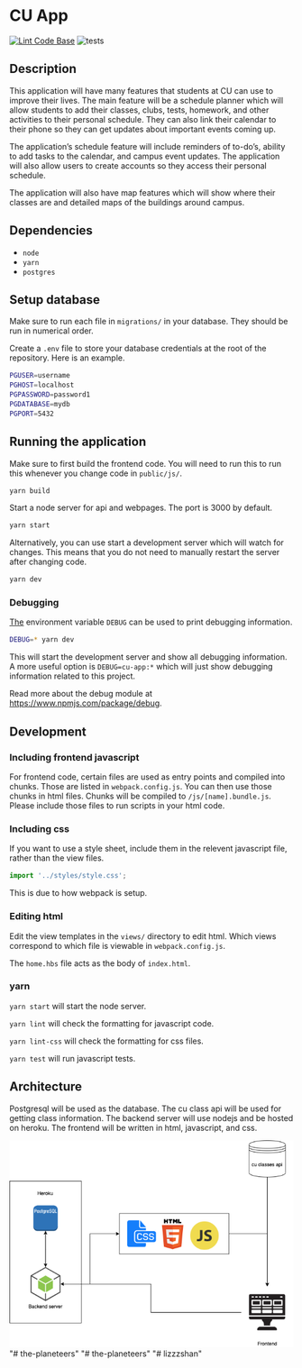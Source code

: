 # CU App
[![Lint Code Base](https://github.com/CSCI-3308-CU-Boulder/3308SP21_section014_7/workflows/Lint%20Code%20Base/badge.svg)](https://github.com/marketplace/actions/super-linter)
![tests](https://github.com/CSCI-3308-CU-Boulder/3308SP21_section014_7/workflows/Node.js%20CI/badge.svg)

## Description
This application will have many features that students at CU can use to improve their lives. The main feature will be a schedule planner which will allow students to add their classes, clubs, tests, homework, and other activities to their personal schedule. They can also link their calendar to their phone so they can get updates about important events coming up.

The application’s schedule feature will include reminders of to-do’s, ability to add tasks to the calendar, and campus event updates. The application will also allow users to create accounts so they access their personal schedule.

The application will also have map features which will show where their classes are and detailed maps of the buildings around campus.

## Dependencies
- `node`
- `yarn`
- `postgres`

## Setup database
Make sure to run each file in `migrations/` in your database. They should be run in numerical order.

Create a `.env` file to store your database credentials at the root of the repository. Here is an example.
```bash
PGUSER=username
PGHOST=localhost
PGPASSWORD=password1
PGDATABASE=mydb
PGPORT=5432
```

## Running the application
Make sure to first build the frontend code. You will need to run this to run this whenever you change code in `public/js/`.
```bash
yarn build
```

Start a node server for api and webpages. The port is 3000 by default.
```bash
yarn start
```
Alternatively, you can use start a development server which will watch for changes. This means that you do not need to manually restart the server after changing code.
```bash
yarn dev
```

### Debugging
[The](The) environment variable `DEBUG` can be used to print debugging information.
```bash
DEBUG=* yarn dev
```
This will start the development server and show all debugging information. A more useful option is `DEBUG=cu-app:*` which will just show debugging information related to this project. 

Read more about the debug module at https://www.npmjs.com/package/debug.

## Development
### Including frontend javascript
For frontend code, certain files are used as entry points and compiled into chunks.
Those are listed in `webpack.config.js`.
You can then use those chunks in html files. 
Chunks will be compiled to `/js/[name].bundle.js`. Please include those files to run scripts in your html code.

### Including css
If you want to use a style sheet, include them in the relevent javascript file, rather than the view files.

```javascript
import '../styles/style.css';
```

This is due to how webpack is setup.

### Editing html
Edit the view templates in the `views/` directory to edit html.
Which views correspond to which file is viewable in `webpack.config.js`.

The `home.hbs` file acts as the body of `index.html`.

### yarn
`yarn start` will start the node server.

`yarn lint` will check the formatting for javascript code.

`yarn lint-css` will check the formatting for css files.

`yarn test` will run javascript tests.

## Architecture
Postgresql will be used as the database. The cu class api will be used for getting class information. The backend server will use nodejs and be hosted on heroku. The frontend will be written in html, javascript, and css.

![Architecture Diagram](./assets/architecture.png)
"# the-planeteers" 
"# the-planeteers" 
"# lizzzshan" 

